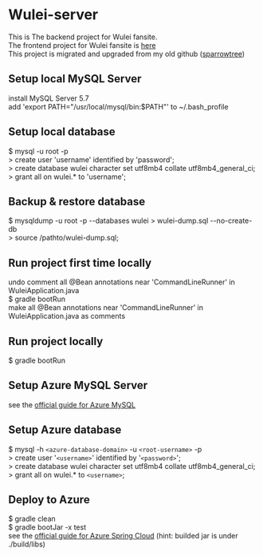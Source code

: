 # Wulei-server
This is The backend project for Wulei fansite.\
The frontend project for Wulei fansite is [here](https://github.com/shuanglufeixxxx/wulei)\
This project is migrated and upgraded from my old github ([sparrowtree](https://github.com/sparrowtree/wulei-server))
## Setup local MySQL Server
install MySQL Server 5.7\
add 'export PATH="/usr/local/mysql/bin:$PATH"' to ~/.bash_profile
## Setup local database
$ mysql -u root -p\
\> create user 'username' identified by 'password';\
\> create database wulei character set utf8mb4 collate utf8mb4_general_ci;\
\> grant all on wulei.* to 'username';
## Backup & restore database
$ mysqldump -u root -p --databases wulei \> wulei-dump.sql --no-create-db\
\> source /pathto/wulei-dump.sql;
## Run project first time locally
undo comment all @Bean annotations near 'CommandLineRunner' in WuleiApplication.java\
$ gradle bootRun\
make all @Bean annotations near 'CommandLineRunner' in WuleiApplication.java as comments
## Run project locally
$ gradle bootRun
## Setup Azure MySQL Server
see the [official guide for Azure MySQL](https://docs.microsoft.com/en-us/azure/mysql/)
## Setup Azure database
$ mysql -h `<azure-database-domain>` -u `<root-username>` -p\
\> create user '`<username>`' identified by '`<password>`';\
\> create database wulei character set utf8mb4 collate utf8mb4_general_ci;\
\> grant all on wulei.* to `<username>`;
## Deploy to Azure
$ gradle clean\
$ gradle bootJar -x test\
see the [official guide for Azure Spring Cloud](https://docs.microsoft.com/en-us/azure/spring-cloud/) (hint: builded jar is under ./build/libs)